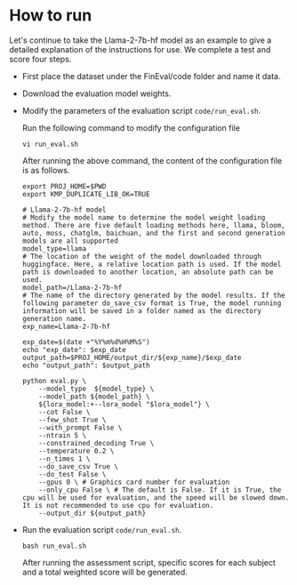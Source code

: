 # How to run

Let's continue to take the Llama-2-7b-hf model as an example to give a detailed explanation of the instructions for use. We complete a test and score four steps.

- First place the dataset under the FinEval/code folder and name it data.

- Download the evaluation model weights.

- Modify the parameters of the evaluation script `code/run_eval.sh`.

  Run the following command to modify the configuration file

  ```
  vi run_eval.sh
  ```

  After running the above command, the content of the configuration file is as follows.

  ```
  export PROJ_HOME=$PWD
  export KMP_DUPLICATE_LIB_OK=TRUE
  
  # Llama-2-7b-hf model
  # Modify the model name to determine the model weight loading method. There are five default loading methods here, llama, bloom, auto, moss, chatglm, baichuan, and the first and second generation models are all supported
  model_type=llama
  # The location of the weight of the model downloaded through huggingface. Here, a relative location path is used. If the model path is downloaded to another location, an absolute path can be used.
  model_path=/Llama-2-7b-hf
  # The name of the directory generated by the model results. If the following parameter do_save_csv format is True, the model running information will be saved in a folder named as the directory generation name.
  exp_name=Llama-2-7b-hf
  
  exp_date=$(date +"%Y%m%d%H%M%S")
  echo "exp_date": $exp_date
  output_path=$PROJ_HOME/output_dir/${exp_name}/$exp_date
  echo "output_path": $output_path
  
  python eval.py \
      --model_type  ${model_type} \
      --model_path ${model_path} \
      ${lora_model:+--lora_model "$lora_model"} \
      --cot False \
      --few_shot True \
      --with_prompt False \
      --ntrain 5 \
      --constrained_decoding True \
      --temperature 0.2 \
      --n_times 1 \
      --do_save_csv True \
      --do_test False \
      --gpus 0 \ # Graphics card number for evaluation
      --only_cpu False \ # The default is False. If it is True, the cpu will be used for evaluation, and the speed will be slowed down. It is not recommended to use cpu for evaluation.
      --output_dir ${output_path}
  ```

  

- Run the evaluation script `code/run_eval.sh`.

  ```
  bash run_eval.sh
  ```

  After running the assessment script, specific scores for each subject and a total weighted score will be generated.
